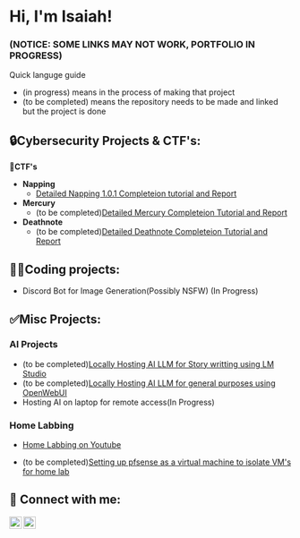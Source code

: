 
# Hi, I'm Isaiah!

### (NOTICE: SOME LINKS MAY NOT WORK, PORTFOLIO IN PROGRESS)

Quick languge guide
- (in progress) means in the process of making that project
- (to be completed) means the repository needs to be made and linked but the project is done




## 🔒Cybersecurity Projects & CTF's:

**🚩CTF's**

- **Napping**
  - [Detailed Napping 1.0.1 Completeion tutorial and Report](https://github.com/Expert21/napping1.0.1)
- **Mercury**
  - (to be completed)[Detailed Mercury Completeion Tutorial and Report]()
- **Deathnote**
  - (to be completed)[Detailed Deathnote Completeion Tutorial and Report]()
## 🧑‍💻Coding projects:
- Discord Bot for Image Generation(Possibly NSFW) (In Progress)

## ✅Misc Projects:

### **AI Projects**
  - (to be completed)[Locally Hosting AI LLM for Story writting using LM Studio]()
  - (to be completed)[Locally Hosting AI LLM for general purposes using OpenWebUI]()
  - Hosting AI on laptop for remote access(In Progress)

### **Home Labbing**

  - [Home Labbing on Youtube](https://youtube.com/playlist?list=PLiAumUyc_U3d4YBzbPOxei7EGxlvbPW0V&si=XSTm3tpYt7ZUus-3)

  - (to be completed)[Setting up pfsense as a virtual machine to isolate VM's for home lab]()





## 🤳 Connect with me:

[<img align="left" alt="IsaiahMyles | Gmail" width="22px" src="https://cdn.jsdelivr.net/npm/simple-icons@3.13.0/icons/gmail.svg" />][gmail]
[<img align="left" alt="Cyber Attack | YouTube" width="22px" src="https://cdn.jsdelivr.net/npm/simple-icons@v3/icons/youtube.svg" />][youtube]


[gmail]: https://mail.google.com/mail/?extsrc=mailto&url=mailto%3Aisaiahmyles04%40gmail%2Ecom
[youtube]: https://www.youtube.com/@CybersecAttack

<!--
**Expert21/Expert21** is a ✨ _special_ ✨ repository because its `README.md` (this file) appears on your GitHub profile.

Here are some ideas to get you started:

- 🔭 I’m currently working on ...
- 🌱 I’m currently learning ...
- 👯 I’m looking to collaborate on ...
- 🤔 I’m looking for help with ...
- 💬 Ask me about ...
- 📫 How to reach me: ...
- 😄 Pronouns: ...
- ⚡ Fun fact: ...
-->
